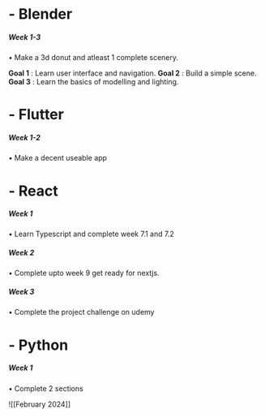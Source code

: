 
# - Blender

##### *Week 1-3*
• Make a 3d donut and atleast 1 complete scenery.

**Goal 1** : Learn user interface and navigation.
**Goal 2** : Build a simple scene.
**Goal 3** : Learn the basics of modelling and lighting.

# - Flutter

##### *Week 1-2*
• Make a decent useable app


# - React

##### *Week 1*
• Learn Typescript and complete week 7.1 and 7.2

##### *Week 2*
• Complete upto week 9 get ready for nextjs.

##### *Week 3*
• Complete the project challenge on udemy


# - Python

##### *Week 1*
• Complete 2 sections


![[February 2024]]